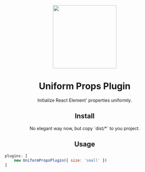 
<div align="center">
  <a href="https://github.com/webpack/webpack">
    <img width="200" height="200"
      src="https://webpack.js.org/assets/icon-square-big.svg">
  </a>
  <h1>Uniform Props Plugin</h1>
  <p>Initialize React Element' properties uniformly.</p>
</div>

<h2 align="center">Install</h2>

<div align="center">No elegant way now, but copy `dist/*` to you project.</div>

<h2 align="center">Usage</h2>

```js
plugins: [
    new UniformPropsPlugin({ size: 'small' })
]
```
